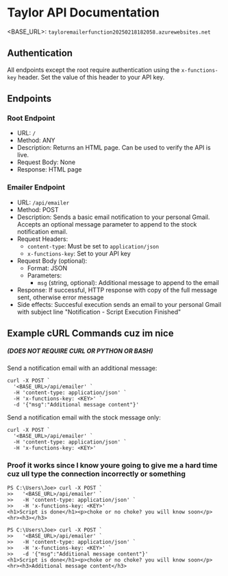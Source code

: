 # Taylor API Documentation

<BASE_URL>: `tayloremailerfunction20250218182058.azurewebsites.net`

## Authentication
All endpoints except the root require authentication using the `x-functions-key` header. Set the value of this header to your API key.

## Endpoints

### Root Endpoint

- URL: `/`
- Method: ANY 
- Description: Returns an HTML page. Can be used to verify the API is live.
- Request Body: None
- Response: HTML page

### Emailer Endpoint

- URL: `/api/emailer`  
- Method: POST
- Description: Sends a basic email notification to your personal Gmail. Accepts an optional message parameter to append to the stock notification email.
- Request Headers: 
  - `content-type`: Must be set to `application/json`
  - `x-functions-key`: Set to your API key  
- Request Body (optional): 
  - Format: JSON
  - Parameters:
    - `msg` (string, optional): Additional message to append to the email  
- Response: If successful, HTTP response with copy of the full message sent, otherwise error message 
- Side effects: Succesful execution sends an email to your personal Gmail with subject line "Notification - Script Execution Finished"

## Example cURL Commands cuz im nice 
##### (DOES NOT REQUIRE CURL OR PYTHON OR BASH)

Send a notification email with an additional message:

```
curl -X POST `
  '<BASE_URL>/api/emailer' `
  -H 'content-type: application/json' `
  -H 'x-functions-key: <KEY>' `  
  -d '{"msg":"Additional message content"}'
```

Send a notification email with the stock message only:

```  
curl -X POST `
  '<BASE_URL>/api/emailer' `
  -H 'content-type: application/json' `
  -H 'x-functions-key: <KEY>'
```

### Proof it works since I know youre going to give me a hard time cuz ull type the connection incorrectly or something

```
PS C:\Users\Joe> curl -X POST `
>>   '<BASE_URL>/api/emailer' `
>>   -H 'content-type: application/json' `
>>   -H 'x-functions-key: <KEY>'
<h1>Script is done</h1><p>choke or no choke? you will know soon</p><hr><h3></h3>

PS C:\Users\Joe> curl -X POST `
>>   '<BASE_URL>/api/emailer' `
>>   -H 'content-type: application/json' `
>>   -H 'x-functions-key: <KEY>' `
>>   -d '{"msg":"Additional message content"}'
<h1>Script is done</h1><p>choke or no choke? you will know soon</p><hr><h3>Additional message content</h3>
```

